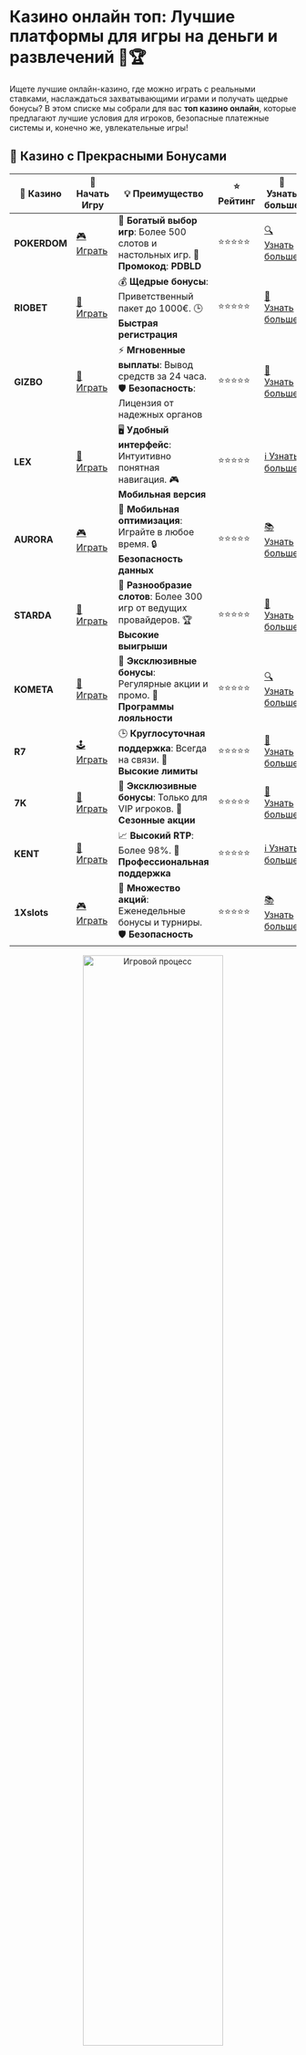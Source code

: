 # Казино онлайн топ: Лучшие платформы для игры на деньги и развлечений 🎰🏆

Ищете лучшие онлайн-казино, где можно играть с реальными ставками, наслаждаться захватывающими играми и получать щедрые бонусы? В этом списке мы собрали для вас **топ казино онлайн**, которые предлагают лучшие условия для игроков, безопасные платежные системы и, конечно же, увлекательные игры!

## 🌟 Казино с Прекрасными Бонусами

| 🎲 **Казино** | 🔗 **Начать Игру** | 💡 **Преимущество** | ⭐ **Рейтинг** | 🔗 **Узнать больше** |
|--------------|---------------------|---------------------|----------------|----------------------|
| **POKERDOM**  | [🎮 Играть](https://brandplay.link/4k77v2yx) | 🎉 **Богатый выбор игр**: Более 500 слотов и настольных игр. 🎁 **Промокод**: **PDBLD** | ⭐⭐⭐⭐⭐ | [🔍 Узнать больше](https://brandplay.link/4k77v2yx) |
| **RIOBET**    | [🎰 Играть](https://brandplay.link/7xBLTPyj) | 💰 **Щедрые бонусы**: Приветственный пакет до 1000€. 🕒 **Быстрая регистрация** | ⭐⭐⭐⭐⭐ | [📖 Узнать больше](https://brandplay.link/7xBLTPyj) |
| **GIZBO**     | [🎲 Играть](https://brandplay.link/bprXw4YV) | ⚡ **Мгновенные выплаты**: Вывод средств за 24 часа. 🛡️ **Безопасность**: Лицензия от надежных органов | ⭐⭐⭐⭐⭐ | [📝 Узнать больше](https://brandplay.link/bprXw4YV) |
| **LEX**       | [🤑 Играть](https://brandplay.link/zW4hdDFV) | 🖥️ **Удобный интерфейс**: Интуитивно понятная навигация. 🎮 **Мобильная версия** | ⭐⭐⭐⭐⭐ | [ℹ️ Узнать больше](https://brandplay.link/zW4hdDFV) |
| **AURORA**    | [🎮 Играть](https://10trafic-stat2.com/click/668546556bcc6313411604bd/6766/13032/subaccount) | 📱 **Мобильная оптимизация**: Играйте в любое время. 🔒 **Безопасность данных** | ⭐⭐⭐⭐⭐ | [📚 Узнать больше](https://10trafic-stat2.com/click/668546556bcc6313411604bd/6766/13032/subaccount) |
| **STARDА**    | [🎯 Играть](https://brandplay.link/fB7xwRFL) | 🎰 **Разнообразие слотов**: Более 300 игр от ведущих провайдеров. 🏆 **Высокие выигрыши** | ⭐⭐⭐⭐⭐ | [🔎 Узнать больше](https://brandplay.link/fB7xwRFL) |
| **KOMETA**    | [🎰 Играть](https://brandplay.link/8ZymQJV8) | 🎁 **Эксклюзивные бонусы**: Регулярные акции и промо. 🔄 **Программы лояльности** | ⭐⭐⭐⭐⭐ | [🔍 Узнать больше](https://brandplay.link/8ZymQJV8) |
| **R7**        | [🕹️ Играть](https://brandplay.link/bMd3Yjsw) | 🕒 **Круглосуточная поддержка**: Всегда на связи. 💸 **Высокие лимиты** | ⭐⭐⭐⭐⭐ | [📖 Узнать больше](https://brandplay.link/bMd3Yjsw) |
| **7K**        | [🎲 Играть](https://brandplay.link/BvQyFShp) | 🌟 **Эксклюзивные бонусы**: Только для VIP игроков. 🎉 **Сезонные акции** | ⭐⭐⭐⭐⭐ | [📝 Узнать больше](https://brandplay.link/BvQyFShp) |
| **KENT**      | [🤑 Играть](https://brandplay.link/Fv2WP3js) | 📈 **Высокий RTP**: Более 98%. 💼 **Профессиональная поддержка** | ⭐⭐⭐⭐⭐ | [ℹ️ Узнать больше](https://brandplay.link/Fv2WP3js) |
| **1Xslots**   | [🎮 Играть](https://brandplay.link/hSB1khtr) | 🎉 **Множество акций**: Еженедельные бонусы и турниры. 🛡️ **Безопасность** | ⭐⭐⭐⭐⭐ | [📚 Узнать больше](https://brandplay.link/hSB1khtr) |

<div align="center"> <img src="https://i.pinimg.com/originals/1d/b3/25/1db325483acbe642c6d4e6fdd73a4988.gif" alt="Игровой процесс" width="70%"> </div>
---

## 🚀 Быстрые Выигрыши и Поддержка

| 🎲 **Казино** | 🔗 **Начать Игру** | 💡 **Преимущество** | ⭐ **Рейтинг** | 🔗 **Узнать больше** |
|--------------|---------------------|---------------------|----------------|----------------------|
| **GAMA**      | [🎯 Играть](https://brandplay.link/j6NMKsDz) | 🔍 **Интуитивный интерфейс**: Легкость использования. 🏅 **Престижные турниры** | ⭐⭐⭐⭐☆ | [🔎 Узнать больше](https://brandplay.link/j6NMKsDz) |
| **ONION**     | [🎰 Играть](https://brandplay.link/zBGRVpQ9) | 🤑 **Низкие ставки**: Идеально для начинающих. 🔄 **Быстрые выводы** | ⭐⭐⭐⭐☆ | [🔍 Узнать больше](https://brandplay.link/zBGRVpQ9) |
| **ЧЕМПИОН**   | [🕹️ Играть](https://temon-gter.cfd/go/lRq?p80412p304504pcc44t17455) | 🏅 **Лояльная программа**: Награды за активность. 🎁 **Ежемесячные бонусы** | ⭐⭐⭐⭐☆ | [📖 Узнать больше](https://temon-gter.cfd/go/lRq?p80412p304504pcc44t17455) |
| **VAVADA**    | [🎲 Играть](https://vavadapartner.pro/?promo=ea5c9275-6854-4505-94fc-95ab18221945-linkb2) | 🚀 **Быстрая регистрация**: Начните играть мгновенно. 🔐 **Безопасные транзакции** | ⭐⭐⭐⭐☆ | [📝 Узнать больше](https://vavadapartner.pro/?promo=ea5c9275-6854-4505-94fc-95ab18221945-linkb2) |
| **FRIENDS**   | [🤑 Играть](https://gofriends.mba/linkb2) | 🤝 **Социальные игры**: Играйте с друзьями. 🌐 **Мультиплатформенность** | ⭐⭐⭐⭐☆ | [ℹ️ Узнать больше](https://gofriends.mba/linkb2) |
| **1WIN**      | [🎮 Играть](https://brandplay.link/smXVpBbG) | 🏆 **Спортивные ставки**: Широкий выбор видов спорта. 💵 **Высокие коэффициенты** | ⭐⭐⭐⭐☆ | [📚 Узнать больше](https://brandplay.link/smXVpBbG) |
| **DRIP**      | [🎯 Играть](https://drp-ircp01.com/c07e6a3db) | 🌐 **Инновационные игры**: Новейшие игровые технологии. 🛡️ **Высокая безопасность** | ⭐⭐⭐⭐☆ | [🔎 Узнать больше](https://drp-ircp01.com/c07e6a3db) |
| **JOYCASINO** | [🎰 Играть](https://rpc30.call2me.pro/?/ru/registration?apkpop=0&partner=p24970p3291217pc98f) | 🎁 **Приятные бонусы**: Ежедневные акции и подарки. 🕹️ **Разнообразие игр** | ⭐⭐⭐⭐☆ | [🔍 Узнать больше](https://rpc30.call2me.pro/?/ru/registration?apkpop=0&partner=p24970p3291217pc98f) |
| **PLAYFORTUNA** | [🎮 Играть](https://fortunapromo.net/alt/playfortuna/registration?0dc4a9362a71feb7e3f165fb8e766f70) | 🎉 **Регулярные акции**: Бонусы, фриспины и многое другое. 🏅 **Турниры** | ⭐⭐⭐⭐☆ | [📚 Узнать больше](https://fortunapromo.net/alt/playfortuna/registration?0dc4a9362a71feb7e3f165fb8e766f70) |
| **SYKAA**     | [🤑 Играть](https://s-two-way.com/?source=linkb2&pid=30697) | 💸 **Доступные ставки**: Идеально для новичков. 🎁 **Щедрые бонусы** | ⭐⭐⭐⭐☆ | [🔍 Узнать больше](https://s-two-way.com/?source=linkb2&pid=30697) |

<div align="center"> <img src="https://i.pinimg.com/originals/1d/b3/25/1db325483acbe642c6d4e6fdd73a4988.gif" alt="Игровой процесс" width="70%"> </div>

![Казино онлайн топ](https://i.pinimg.com/originals/a9/29/6e/a9296ea1cf6a7c20a985e593451f0323.png)

## Что такое топ онлайн казино? 🏅🎮

**Топ онлайн казино** — это список проверенных и качественных платформ, которые предоставляют пользователям широкий выбор азартных игр, от классических слотов до живых казино с реальными дилерами. Эти казино могут предложить лучшие бонусы, быстрые выплаты и безопасные условия для игры на деньги. Также стоит отметить, что **топовые казино онлайн** чаще всего имеют лицензии, которые подтверждают их надежность.

## Преимущества лучших онлайн казино 🌟💰

1. **Безопасность**: Топовые казино используют современные системы безопасности для защиты данных игроков. Вы можете быть уверены, что ваши персональные и финансовые данные будут в безопасности.
   
2. **Большой выбор игр**: В таких казино доступны тысячи игр, включая слоты, рулетку, покер, блэкджек и другие классические и новаторские развлечения.

3. **Щедрые бонусы**: В **топ казино онлайн** регулярно проводятся акции, предлагаются бонусы за регистрацию, фриспины и даже бездепозитные бонусы, что делает игру еще более увлекательной.

4. **Удобные платежи**: Легкие и быстрые способы пополнения счета и вывода выигрышей, включая криптовалюты и электронные кошельки.

5. **Поддержка игроков**: В **топовых казино** всегда доступна круглосуточная служба поддержки, готовая помочь решить любые вопросы.

## Рейтинг лучших онлайн казино 💎🎲

В наш список **топ казино онлайн** входят следующие проверенные бренды, которые предоставляют отличные условия для игры:

- **Pokerdom** — одно из самых популярных онлайн-казино, которое предлагает огромное количество слотов и живых игр с реальными дилерами.
- **Riobet** — известное казино с бонусами и акциями, идеально подходящее как для новичков, так и для опытных игроков.
- **Gizbo** — казино, которое привлекает пользователей своими инновационными игровыми механиками и надежной системой выплат.
- **7K** — платформа с высокими коэффициентами и бонусами для новых игроков, что делает его отличным выбором для старта.
- **Kent** — казино с отличными условиями для игроков и большим выбором игр от ведущих разработчиков.

## Как выбрать лучшее онлайн казино? 🎯🔍

Выбор правильного казино может быть сложной задачей, поэтому вот несколько факторов, на которые стоит обратить внимание:

1. **Лицензия**: Убедитесь, что казино имеет лицензию, выданную регулирующим органом. Это гарантирует честность игр и безопасность ваших средств.
   
2. **Отзывы игроков**: Прочитайте отзывы других игроков, чтобы узнать о возможных проблемах или преимуществах платформы.

3. **Платежные методы**: Ознакомьтесь с доступными способами пополнения счета и вывода выигрышей, чтобы выбрать подходящий вариант.

4. **Бонусы и акции**: Посмотрите, какие бонусы предлагает казино для новых игроков, а также для постоянных пользователей.

5. **Игровой выбор**: Убедитесь, что казино предлагает широкий выбор игр, включая ваши любимые слоты и карточные игры.

## Лучшие бонусы в топовых казино 🎁💸

1. **Бонусы за регистрацию**: Почти все **топ онлайн казино** предлагают бонусы на первый депозит или даже бездепозитные бонусы, которые позволяют начать игру без вложений.

2. **Фриспины**: Многие казино дают бесплатные вращения на популярных слотах, которые могут привести к реальным деньгам.

3. **Кэшбек и бонусы для постоянных игроков**: Лучшие казино предлагают кэшбек на проигранные деньги, а также различные программы лояльности.

4. **Турниры и конкурсы**: Примите участие в турнирных играх, где можно выиграть дополнительные призы и бонусы.

## Как начать играть в топ казино онлайн? 🎮💰

1. **Выберите казино**: Ознакомьтесь с нашим рейтингом и выберите казино, которое вам подходит.

2. **Зарегистрируйтесь**: Создайте аккаунт, пройдите процедуру регистрации, указав необходимые данные.

3. **Пополните счет**: Внесите депозит с помощью удобного метода платежа, будь то банковская карта, электронный кошелек или криптовалюта.

4. **Получите бонусы**: Используйте бонусы, которые предлагаются новым игрокам.

5. **Начните играть**: Выберите игру по душе и начните играть. Не забывайте следить за балансом и ставками.

## Заключение: стоит ли играть в топовых казино онлайн? 🤔🏅

Если вы хотите получить качественный игровой опыт, хорошие бонусы и надежную платформу для игры, то **топ онлайн казино** — это именно то, что вам нужно! Они предлагают широкий выбор игр, удобные методы пополнения счета и вывода выигрышей, а также отличный сервис для игроков. Не забывайте про безопасность и лицензии, чтобы ваш игровой процесс был не только увлекательным, но и безопасным.

Почувствуйте атмосферу настоящего казино и выигрывайте с удовольствием! 🍀🎰🎉
